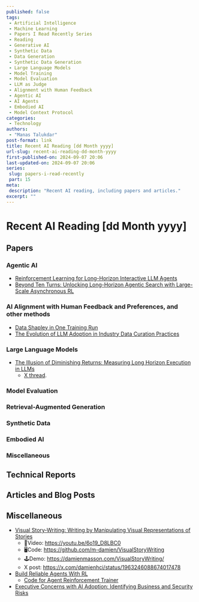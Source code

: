 ```yaml
---
published: false
tags:
 - Artificial Intelligence
 - Machine Learning
 - Papers I Read Recently Series
 - Reading
 - Generative AI
 - Synthetic Data
 - Data Generation
 - Synthetic Data Generation
 - Large Language Models
 - Model Training
 - Model Evaluation
 - LLM as Judge
 - Alignment with Human Feedback
 - Agentic AI
 - AI Agents
 - Embodied AI
 - Model Context Protocol
categories:
 - Technology
authors:
 - "Manas Talukdar"
post-format: link
title: Recent AI Reading [dd Month yyyy]
url-slug: recent-ai-reading-dd-month-yyyy
first-published-on: 2024-09-07 20:06
last-updated-on: 2024-09-07 20:06
series:
 slug: papers-i-read-recently
 part: 15
meta:
 description: "Recent AI reading, including papers and articles."
excerpt: ""
---
```


# Recent AI Reading [dd Month yyyy]

## Papers

### Agentic AI

- [Reinforcement Learning for Long-Horizon Interactive LLM Agents](https://arxiv.org/abs/2502.01600)
- [Beyond Ten Turns: Unlocking Long-Horizon Agentic Search with Large-Scale Asynchronous RL](https://arxiv.org/abs/2508.07976)

### AI Alignment with Human Feedback and Preferences, and other methods

- [Data Shapley in One Training Run](https://arxiv.org/abs/2406.11011)
- [The Evolution of LLM Adoption in Industry Data Curation Practices](https://arxiv.org/abs/2412.16089)

### Large Language Models

- [The Illusion of Diminishing Returns: Measuring Long Horizon Execution in LLMs](https://www.arxiv.org/abs/2509.09677)
  - [X thread](https://x.com/ShashwatGoel7/status/1966527903568637972).

### Model Evaluation

### Retrieval-Augmented Generation

### Synthetic Data

### Embodied AI

### Miscellaneous

## Technical Reports

## Articles and Blog Posts

## Miscellaneous

- [Visual Story-Writing: Writing by Manipulating Visual Representations of Stories](https://arxiv.org/abs/2410.07486)
  - 🎥Video: <https://youtu.be/6o19_D8LBC0>
  - 🖥️Code: <https://github.com/m-damien/VisualStoryWriting>
  - 🕹️Demo: <https://damienmasson.com/VisualStoryWriting/>
  - X post: <https://x.com/damienhci/status/1963246088674017478>
- [Build Reliable Agents With RL](https://openpipe.ai/?refresh=1756955210542)
  - [Code for Agent Reinforcement Trainer](https://github.com/OpenPipe/ART)
- [Executive Concerns with AI Adoption: Identifying Business and Security Risks](https://papers.ssrn.com/sol3/papers.cfm?abstract_id=5405290)
